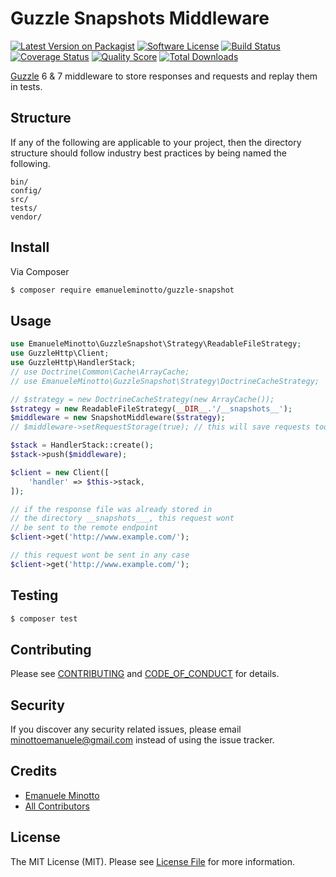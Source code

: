 # Guzzle Snapshots Middleware

[![Latest Version on Packagist][ico-version]][link-packagist]
[![Software License][ico-license]](LICENSE.md)
[![Build Status][ico-travis]][link-travis]
[![Coverage Status][ico-scrutinizer]][link-scrutinizer]
[![Quality Score][ico-code-quality]][link-code-quality]
[![Total Downloads][ico-downloads]][link-downloads]

[Guzzle](https://github.com/guzzle/guzzle) 6 & 7 middleware to store responses and requests and replay them in tests.

## Structure

If any of the following are applicable to your project, then the directory structure should follow industry best practices by being named the following.

```
bin/        
config/
src/
tests/
vendor/
```


## Install

Via Composer

``` bash
$ composer require emanueleminotto/guzzle-snapshot
```

## Usage

```php
use EmanueleMinotto\GuzzleSnapshot\Strategy\ReadableFileStrategy;
use GuzzleHttp\Client;
use GuzzleHttp\HandlerStack;
// use Doctrine\Common\Cache\ArrayCache;
// use EmanueleMinotto\GuzzleSnapshot\Strategy\DoctrineCacheStrategy;

// $strategy = new DoctrineCacheStrategy(new ArrayCache());
$strategy = new ReadableFileStrategy(__DIR__.'/__snapshots__');
$middleware = new SnapshotMiddleware($strategy);
// $middleware->setRequestStorage(true); // this will save requests too

$stack = HandlerStack::create();
$stack->push($middleware);

$client = new Client([
    'handler' => $this->stack,
]);

// if the response file was already stored in
// the directory __snapshots___, this request wont
// be sent to the remote endpoint
$client->get('http://www.example.com/');

// this request wont be sent in any case
$client->get('http://www.example.com/');
```

## Testing

``` bash
$ composer test
```

## Contributing

Please see [CONTRIBUTING](CONTRIBUTING.md) and [CODE_OF_CONDUCT](CODE_OF_CONDUCT.md) for details.

## Security

If you discover any security related issues, please email minottoemanuele@gmail.com instead of using the issue tracker.

## Credits

- [Emanuele Minotto][link-author]
- [All Contributors][link-contributors]

## License

The MIT License (MIT). Please see [License File](LICENSE.md) for more information.

[ico-version]: https://img.shields.io/packagist/v/emanueleminotto/guzzle-snapshot.svg?style=flat-square
[ico-license]: https://img.shields.io/badge/license-MIT-brightgreen.svg?style=flat-square
[ico-travis]: https://img.shields.io/travis/EmanueleMinotto/guzzle-snapshot/master.svg?style=flat-square
[ico-scrutinizer]: https://img.shields.io/scrutinizer/coverage/g/EmanueleMinotto/guzzle-snapshot.svg?style=flat-square
[ico-code-quality]: https://img.shields.io/scrutinizer/g/EmanueleMinotto/guzzle-snapshot.svg?style=flat-square
[ico-downloads]: https://img.shields.io/packagist/dt/emanueleminotto/guzzle-snapshot.svg?style=flat-square

[link-packagist]: https://packagist.org/packages/emanueleminotto/guzzle-snapshot
[link-travis]: https://travis-ci.org/EmanueleMinotto/guzzle-snapshot
[link-scrutinizer]: https://scrutinizer-ci.com/g/EmanueleMinotto/guzzle-snapshot/code-structure
[link-code-quality]: https://scrutinizer-ci.com/g/EmanueleMinotto/guzzle-snapshot
[link-downloads]: https://packagist.org/packages/emanueleminotto/guzzle-snapshot
[link-author]: https://github.com/EmanueleMinotto
[link-contributors]: ../../contributors
